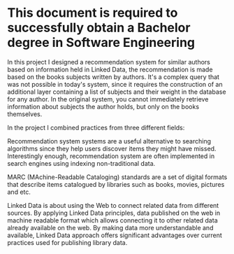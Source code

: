This document is required to successfully obtain a Bachelor degree in Software Engineering
=========================

In this project I designed a recommendation system for similar authors based on information held in Linked Data, the recommendation is made based on the books subjects written by authors. 
It's a complex query that was not possible in today's system, since it requires the construction of an additional layer containing a list of subjects and their weight in the database for any author. In the original system, you cannot immediately retrieve information about subjects the author holds, but only on the books themselves.

In the project I combined practices from three different fields:

Recommendation system systems are a useful alternative to searching algorithms since they help users discover items they might have missed. Interestingly enough, recommendation system are often implemented in search engines using  indexing non-traditional data.

MARC (MAchine-Readable Cataloging) standards are a set of digital formats that describe items catalogued by libraries such as books, movies, pictures and etc.  

Linked Data is about using the Web to connect related data from different sources. By applying Linked Data principles, data published on the web in machine readable format which allows connecting it to other related data already available on the web. By making data more understandable and available, Linked Data approach offers significant advantages over current practices used for publishing library data.


